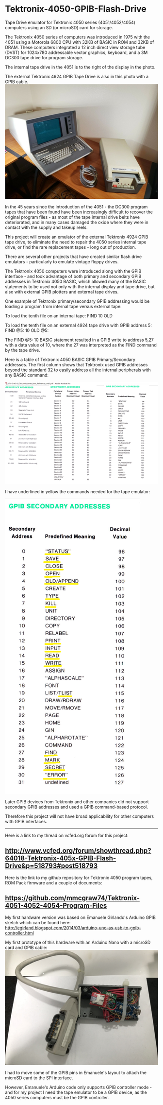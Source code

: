 # Tektronix-4050-GPIB-Flash-Drive
Tape Drive emulator for Tektronix 4050 series (4051/4052/4054) computers using an SD (or microSD) card for storage.

The Tektronix 4050 series of computers was introduced in 1975 with the 4051 using a Motorola 6800 CPU with 32KB of BASIC in ROM and 32KB of DRAM.
These computers integrated a 12 inch direct view storage tube (DVST) for 1024x780 addressable vector graphics, keyboard, and a 3M DC300 tape drive for program storage.  

The internal tape drive in the 4051 is to the right of the display in the photo.

The external Tektronix 4924 GPIB Tape Drive is also in this photo with a GPIB cable.
![Label and PCB front](./4051%20and%204924%20on%20EBAY%20for%204000.jpg)

In the 45 years since the introduction of the 4051 - the DC300 program tapes that have been found have been increasingly difficult to recover the original program files - as most of the tape internal drive belts have deteriorated, and in many cases damaged the oxide where they were in contact with the supply and takeup reels.

This project will create an emulator of the external Tektronix 4924 GPIB tape drive, to eliminate the need to repair the 4050 series internal tape drive, or find the rare replacement tapes - long out of production.

There are several other projects that have created similar flash drive emulators - particularly to emulate vintage floppy drives.

The Tektronix 4050 computers were introduced along with the GPIB interface - and took advantage of both primary and secondary GPIB addresses in Tektronix 4050 BASIC, which allowed many of the BASIC statements to be used not only with the internal display and tape drive, but also with external GPIB plotters and external tape drives.

One example of Tektronix primary/secondary GPIB addressing would be loading a program from internal tape versus external tape:

To load the tenth file on an internal tape:
FIND 10
OLD

To load the tenth file on an external 4924 tape drive with GPIB address 5:
FIND @5: 10
OLD @5:

The FIND @5: 10 BASIC statement resulted in a GPIB write to address 5,27 with a data value of 10, where the 27 was interpreted as the FIND command by the tape drive.

Here is a table of Tektronix 4050 BASIC GPIB Primary/Secondary addresses.
The first column shows that Tektronix used GPIB addresses beyond the standard 32 to easily address all the internal peripherals with any BASIC command:

![Label and PCB front](./Tek%20basic%20primary%20addresses.png)

I have underlined in yellow the commands needed for the tape emulator:

![Label and PCB front](./Tek%20GPIB%20commands%20needed%20for%20tape%20emulator.png)

Later GPIB devices from Tektronix and other companies did not support secondary GPIB addresses and used a GPIB command-based protocol.

Therefore this project will not have broad applicability for other computers with GPIB interfaces.

----
Here is a link to my thread on vcfed.org forum for this project:

http://www.vcfed.org/forum/showthread.php?64018-Tektronix-405x-GPIB-Flash-Drive&p=518793#post518793
---
Here is the link to my github repository for Tektronix 4050 program tapes, ROM Pack firmware and a couple of documents:

https://github.com/mmcgraw74/Tektronix-4051-4052-4054-Program-Files
---
My first hardware version was based on Emanuele Girlando's Arduino GPIB sketch which can be found here:
http://egirland.blogspot.com/2014/03/arduino-uno-as-usb-to-gpib-controller.html

My first prototype of this hardware with an Arduino Nano with a microSD card and GPIB cable: 
![Label and PCB front](./My-GPIB-Flash-Drive1.jpeg)

I had to move some of the GPIB pins in Emanuele's layout to attach the microSD card to the SPI interface.

However, Emanuele's Arduino code only supports GPIB controller mode - and for my project I need the tape emulator to be a GPIB device, as the 4050 series computers must be the GPIB controller.


